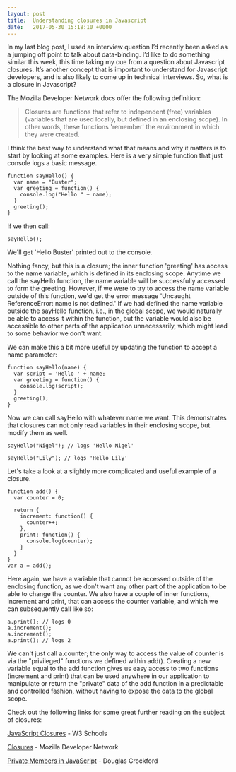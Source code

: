 ```yaml
---
layout: post
title:  Understanding closures in Javascript
date:   2017-05-30 15:18:10 +0000
---
```



In my last blog post, I used an interview question I’d recently been asked as a jumping off point to talk about data-binding. I’d like to do something similar this week, this time taking my cue from a question about Javascript closures. It’s another concept that is important to understand for Javascript developers, and is also likely to come up in technical interviews. So, what is a closure in Javascript?

The Mozilla Developer Network docs offer the following definition:

> Closures are functions that refer to independent (free) variables (variables that are used locally, but defined in an enclosing scope). In other words, these functions 'remember' the environment in which they were created.

I think the best way to understand what that means and why it matters is to start by looking at some examples. Here is a very simple function that just console logs a basic message.
```
function sayHello() {
  var name = "Buster";
  var greeting = function() {
    console.log("Hello " + name);
  }
  greeting();
}
```

If we then call:

`sayHello();`

We'll get 'Hello Buster' printed out to the console. 

Nothing fancy, but this is a closure; the inner function 'greeting' has access to the name variable, which is defined in its enclosing scope. Anytime we call the sayHello function, the name variable will be successfully accessed to form the greeting. However, if we were to try to access the name variable outside of this function, we'd get the error message 'Uncaught ReferenceError: name is not defined.' If we had defined the name variable outside the sayHello function, i.e., in the global scope, we would naturally be able to access it within the function, but the variable would also be accessible to other parts of the application unnecessarily, which might lead to some behavior we don't want.

We can make this a bit more useful by updating the function to accept a name parameter:

```
function sayHello(name) {
  var script = 'Hello ' + name;
  var greeting = function() {
    console.log(script);
  }
  greeting();
}
```

Now we can call sayHello with whatever name we want. This demonstrates that closures can not only read variables in their enclosing scope, but modify them as well.

`sayHello("Nigel"); // logs 'Hello Nigel'`

`sayHello("Lily"); // logs 'Hello Lily'`


Let's take a look at a slightly more complicated and useful example of a closure.

```
function add() {
  var counter = 0;
	
  return {
    increment: function() {
      counter++;
    },
    print: function() {
      console.log(counter);
    }
  }
}
var a = add();
```

Here again, we have a variable that cannot be accessed outside of the enclosing function, as we don't want any other part of the application to be able to change the counter. We also have a couple of inner functions, increment and print, that can access the counter variable, and which we can subsequently call like so:

```
a.print(); // logs 0
a.increment();
a.increment();
a.print(); // logs 2
```

We can't just call a.counter; the only way to access the value of counter is via the "privileged" functions we defined within add(). Creating a new variable equal to the add function gives us easy access to two functions (increment and print) that can be used anywhere in our application to manipulate or return the "private" data of the add function in a predictable and controlled fashion, without having to expose the data to the global scope.

Check out the following links for some great further reading on the subject of closures:


[JavaScript Closures](https://www.w3schools.com/js/js_function_closures.asp) - W3 Schools

[Closures](https://developer.mozilla.org/en-US/docs/Web/JavaScript/Closures) - Mozilla Developer Network

[Private Members in JavaScript](http://javascript.crockford.com/private.html) - Douglas Crockford




